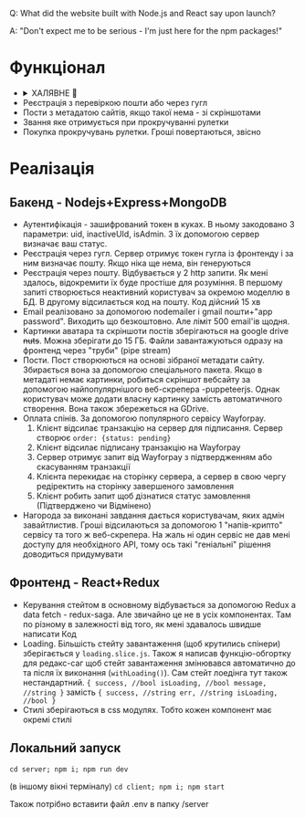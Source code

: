
Q: What did the website built with Node.js and React say upon launch?

A: "Don't expect me to be serious - I'm just here for the npm packages!"


# Функціонал
 
- <details><summary>ХАЛЯВНЕ 🍺</summary>Нагорода 50 грн за виконані завдання</details>
- Реєстрація з перевіркою пошти або через гугл
- Пости з метадатою сайтів, якщо такої нема - зі скріншотами
- Звання яке отримується при прокручуванні рулетки
- Покупка прокручувань рулетки. Гроші повертаються, звісно 


# Реалізація

## Бакенд - Nodejs+Express+MongoDB

- Аутентифікація - зашифрований токен в куках. В ньому закодовано 3 параметри: uid, inactiveUId, isAdmin. З їх допомогою сервер визначає ваш статус.
- Реєстрація через гугл. Сервер отримує токен гугла із фронтенду і за ним визначає пошту. Якщо ніка ще нема, він генеруються
- Реєстрація через пошту. Відбувається у 2 http запити. Як мені здалось, відокремити їх буде простіше для розуміння. В першому запиті створюється неактивний користувач за окремою моделлю в БД. В другому відсилається код на пошту. Код дійсний 15 хв
- Email реалізовано за допомогою nodemailer і gmail пошти+"app password". Виходить що безкоштовно. Але ліміт 500 email'ів щодня.
- Картинки аватара та скріншоти постів зберігаються на google drive ~~nuts~~. Можна зберігати до 15 ГБ. Файли завантажуються одразу на фронтенд через "труби" (pipe stream)
- Пости. Пост створюються на основі зібраної метадати сайту. Збирається вона за допомогою спеціального пакета. Якщо в метадаті немає картинки, робиться скріншот вебсайту за допомогою найпопулярнішого веб-скрепера -puppeteerjs. Однак користувач може додати власну картинку замість автоматичного створення. Вона також збережеться на GDrive. 
- Оплата спінів. За допомогою популярного сервісу Wayforpay. 
  1) Клієнт відсилає транзакцію на сервер для підписання. Сервер створює `order: {status: pending}`
  2) Клієнт відсилає підписану транзакцію на Wayforpay
  3) Сервер отримує запит від Wayforpay з підтвердженням або скасуванням транзакції
  4) Клієнта перекидає на сторінку сервера, а сервер в свою чергу редіректить на сторінку завершеного замовлення
  5) Клієнт робить запит щоб дізнатися статус замовлення (Підтверджено чи Відмінено)
- Нагорода за виконані завдання дається користувачам, яких адмін завайтлистив. Гроші відсилаються за допомогою 1 "напів-крипто" сервісу та того ж веб-скрепера. На жаль ні один сервіс не дав мені доступу для необхідного API, тому ось такі "геніальні" рішення доводиться придумувати


## Фронтенд - React+Redux

- Керування стейтом в основному відбувається за допомогою Redux а data fetch - redux-saga. Але звичайно це не в усіх компонентах. Там по різному в залежності від того, як мені здавалось швидше написати Код
- Loading. Більшість стейту завантаження (щоб крутились спінери) зберігається у `loading.slice.js`. Також я написав функцію-обгортку для редакс-саг щоб стейт завантаження змінювався автоматично до та після їх виконання (`withLoading()`). Сам стейт лоедінга тут також нестандартний.
`{
  success, //bool
  isLoading, //bool
  message, //string
}`
замість
`{
  success, //string
  err, //string
  isLoading, //bool
}`
- Стилі зберігаються в css модулях. Тобто кожен компонент має окремі стилі
  

## Локальний запуск

`cd server; npm i; npm run dev`

(в іншому вікні терміналу)
`cd client; npm i; npm start`

Також потрібно вставити файл .env в папку /server





